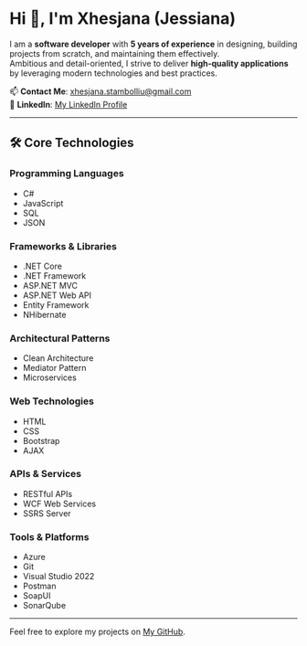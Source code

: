 # Hi 👋, I'm Xhesjana (Jessiana)  

I am a **software developer** with **5 years of experience** in designing, building projects from scratch, and maintaining them effectively.  
Ambitious and detail-oriented, I strive to deliver **high-quality applications** by leveraging modern technologies and best practices.  

📫 **Contact Me**: [xhesjana.stambolliu@gmail.com](mailto:xhesjana.stambolliu@gmail.com)  
🔗 **LinkedIn**: [My LinkedIn Profile](https://www.linkedin.com/in/xhesjana-stambolliu-20bb221a5/)  

---

## 🛠️ Core Technologies  

### **Programming Languages**
- C#  
- JavaScript  
- SQL  
- JSON  

### **Frameworks & Libraries**
- .NET Core  
- .NET Framework  
- ASP.NET MVC  
- ASP.NET Web API  
- Entity Framework  
- NHibernate  

### **Architectural Patterns**
- Clean Architecture  
- Mediator Pattern  
- Microservices  

### **Web Technologies**
- HTML  
- CSS  
- Bootstrap  
- AJAX  

### **APIs & Services**
- RESTful APIs  
- WCF Web Services  
- SSRS Server  

### **Tools & Platforms**
- Azure  
- Git  
- Visual Studio 2022  
- Postman  
- SoapUI  
- SonarQube  

---

Feel free to explore my projects on [My GitHub](https://github.com/xhesjana19).  
